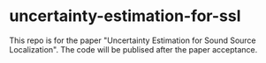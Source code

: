 # uncertainty-estimation-for-ssl
This repo is for the paper "Uncertainty Estimation for Sound Source Localization". The code will be publised after the paper acceptance.
